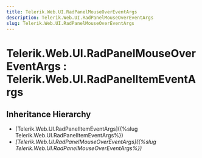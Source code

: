 ```yaml
---
title: Telerik.Web.UI.RadPanelMouseOverEventArgs
description: Telerik.Web.UI.RadPanelMouseOverEventArgs
slug: Telerik.Web.UI.RadPanelMouseOverEventArgs
---
```


# Telerik.Web.UI.RadPanelMouseOverEventArgs : Telerik.Web.UI.RadPanelItemEventArgs

## Inheritance Hierarchy

* [Telerik.Web.UI.RadPanelItemEventArgs]({%slug Telerik.Web.UI.RadPanelItemEventArgs%})
* *[Telerik.Web.UI.RadPanelMouseOverEventArgs]({%slug Telerik.Web.UI.RadPanelMouseOverEventArgs%})*

